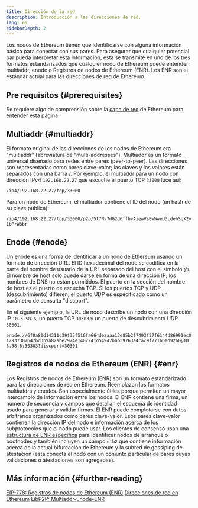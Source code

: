 ```yaml
---
title: Dirección de la red
description: Introducción a las direcciones de red.
lang: es
sidebarDepth: 2
---
```


Los nodos de Ethereum tienen que identificarse con alguna información básica para conectar con sus pares. Para asegurar que cualquier potencial par pueda interpretar esta información, esta se transmite en uno de los tres formatos estandarizados que cualquier nodo de Ethereum puede entender: multiaddr, enode o Registros de nodos de Ethereum (ENR). Los ENR son el estándar actual para las direcciones de red de Ethereum.

## Pre requisitos {#prerequisites}

Se requiere algo de comprensión sobre la [capa de red](/developers/docs/networking-layer/) de Ethereum para entender esta página.

## Multiaddr {#multiaddr}

El formato original de las direcciones de los nodos de Ethereum era "multiaddr" (abreviatura de "multi-addresses"). Multiaddr es un formato universal diseñado para redes entre pares (peer-to-peer). Las direcciones son representadas como pares clave-valor; las claves y los valores están separados con una barra /. Por ejemplo, el multiaddr para un nodo con dirección IPv4 `192.168.22.27` que escuche el puerto TCP `33000` luce así:

`/ip4/192.168.22.27/tcp/33000`

Para un nodo de Ethereum, el multiaddr contiene el ID del nodo (un hash de su clave pública):

`/ip4/192.168.22.27/tcp/33000/p2p/5t7Nv7dG2d6ffbvAiewVsEwWweU3LdebSqX2y1bPrW8br`

## Enode {#enode}

Un enode es una forma de identificar a un nodo de Ethereum usando un formato de dirección URL. El ID hexadecimal del nodo se codifica en la parte del nombre de usuario de la URL separado del host con el símbolo @. El nombre de host solo puede darse en forma de una dirección IP; los nombres de DNS no están permitidos. El puerto en la sección del nombre de host es el puerto de escucha TCP. Si los puertos TCP y UDP (descubrimiento) difieren, el puerto UDP es especificado como un parámetro de consulta "discport".

En el siguiente ejemplo, la URL de nodo describe un nodo con una dirección IP `10.3.58.6`, un puerto TCP `30303` y un puerto de descubrimiento UDP `30301`.

`enode://6f8a80d14311c39f35f516fa664deaaaa13e85b2f7493f37f6144d86991ec012937307647bd3b9a82abe2974e1407241d54947bbb39763a4cac9f77166ad92a0@10.3.58.6:30303?discport=30301`

## Registros de nodos de Ethereum (ENR) {#enr}

Los Registros de nodos de Ethereum (ENR) son un formato estandarizado para las direcciones de red en Ethereum. Reemplazan los formatos multiaddrs y enodes. Son especialmente útiles porque permiten un mayor intercambio de información entre los nodos. El ENR contiene una firma, un número de secuencia y campos que detallan el esquema de identidad usado para generar y validar firmas. El ENR puede completarse con datos arbitrarios organizados como pares clave-valor. Esos pares clave-valor contienen la dirección IP del nodo e información acerca de los subprotocolos que el nodo puede usar. Los clientes de consenso usan una [estructura de ENR específica](https://github.com/ethereum/consensus-specs/blob/dev/specs/phase0/p2p-interface.md#enr-structure) para identificar nodos de arranque o bootnodes y también incluyen un campo `eth2` que contiene información acerca de la actual bifurcación de Ethereum y la subred de gossiping de atestación (esta conecta el nodo con un conjunto particular de pares cuyas validaciones o atestaciones son agregadas).

## Más información {#further-reading}

[EIP-778: Registros de nodos de Ethereum (ENR)](https://eips.ethereum.org/EIPS/eip-778) [Direcciones de red en Ethereum](https://dean.eigenmann.me/blog/2020/01/21/network-addresses-in-ethereum/) [LibP2P: Multiaddr-Enode-ENR](https://consensys.net/diligence/blog/2020/09/libp2p-multiaddr-enode-enr/)
